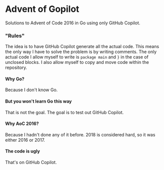 # Advent of Gopilot

Solutions to Advent of Code 2016 in Go using only GitHub Copilot.

### "Rules"

The idea is to have GitHub Copilot generate all the actual code. This means the only way I have to solve the problem is by writing comments. The only actual code I allow myself to write is `package main` and `}` in the case of unclosed blocks. I also allow myself to copy and move code within the repository. 

#### Why Go?

Because I don't know Go.

#### But you won't learn Go this way

That is not the goal. The goal is to test out GitHub Copilot.

#### Why AoC 2016?

Because I hadn't done any of it before. 2018 is considered hard, so it was either 2016 or 2017.

#### The code is ugly

That's on GitHub Copilot.

